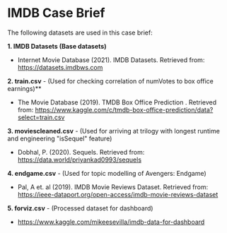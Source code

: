 # IMDB Case Brief

The following datasets are used in this case brief:

**1. IMDB Datasets (Base datasets)**
- Internet Movie Database (2021). IMDB Datasets. Retrieved from: https://datasets.imdbws.com

**2. train.csv** - (Used for checking correlation of numVotes to box office earnings)**
- The Movie Database (2019). TMDB Box Office Prediction . Retrieved from: https://www.kaggle.com/c/tmdb-box-office-prediction/data?select=train.csv

**3. moviescleaned.csv** - (Used for arriving at trilogy with longest runtime and engineering "isSequel" feature)
- Dobhal, P. (2020). Sequels. Retrieved from: https://data.world/priyankad0993/sequels

**4. endgame.csv**  - (Used for topic modelling of Avengers: Endgame)
- Pal, A et. al (2019). IMDB Movie Reviews Dataset. Retrieved from: https://ieee-dataport.org/open-access/imdb-movie-reviews-dataset

**5. forviz.csv** - (Processed dataset for dashboard)
- https://www.kaggle.com/mikeesevilla/imdb-data-for-dashboard
  
